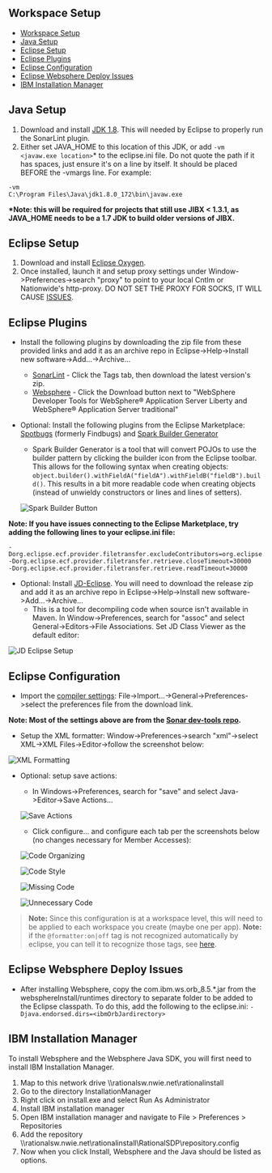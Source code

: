 ## Workspace Setup

- [Workspace Setup](#workspace-setup)
- [Java Setup](#java-setup)
- [Eclipse Setup](#eclipse-setup)
- [Eclipse Plugins](#eclipse-plugins)
- [Eclipse Configuration](#eclipse-configuration)
- [Eclipse Websphere Deploy Issues](#eclipse-websphere-deploy-issues)
- [IBM Installation Manager](#ibm-installation-manager)

## Java Setup

1.  Download and install [JDK 1.8](http://www.oracle.com/technetwork/java/javase/downloads/jdk8-downloads-2133151.html). This will needed by Eclipse to properly run the SonarLint plugin.
1.  Either set JAVA_HOME to this location of this JDK, or add `-vm <javaw.exe location>`\* to the eclipse.ini file. Do not quote the path if it has spaces, just ensure it's on a line by itself. It should be placed BEFORE the -vmargs line. For example:

```
-vm
C:\Program Files\Java\jdk1.8.0_172\bin\javaw.exe
```

**\*Note: this will be required for projects that still use JIBX < 1.3.1, as JAVA_HOME needs to be a 1.7 JDK to build older versions of JIBX.**

## Eclipse Setup

1.  Download and install [Eclipse Oxygen](https://www.eclipse.org/downloads/download.php?file=/technology/epp/downloads/release/oxygen/3a/eclipse-jee-oxygen-3a-win32-x86_64.zip&mirror_id=492).
2.  Once installed, launch it and setup proxy settings under Window->Preferences->search "proxy" to point to your local Cntlm or Nationwide's http-proxy. DO NOT SET THE PROXY FOR SOCKS, IT WILL CAUSE [ISSUES](https://stackoverflow.com/questions/5857499/how-do-i-have-to-configure-the-proxy-settings-so-eclipse-can-download-new-plugin).

## Eclipse Plugins

* Install the following plugins by downloading the zip file from these provided links and add it as an archive repo in Eclipse->Help->Install new software->Add...->Archive...
     * [SonarLint](https://github.com/SonarSource/sonarlint-eclipse/releases) - Click the Tags tab, then download the latest version's zip.
     * [Websphere](https://developer.ibm.com/wasdev/downloads/#asset/tools-IBM_Liberty_Developer_Tools_for_Eclipse_Oxygen) - Click the Download button next to "WebSphere Developer Tools for WebSphere® Application Server Liberty and WebSphere® Application Server traditional"

* Optional: Install the following plugins from the Eclipse Marketplace: [Spotbugs](https://marketplace.eclipse.org/content/spotbugs-eclipse-plugin) (formerly Findbugs) and [Spark Builder Generator](https://marketplace.eclipse.org/content/spark-builder-generator)
  * Spark Builder Generator is a tool that will convert POJOs to use the builder pattern by clicking the builder icon from the Eclipse toolbar. This allows for the following syntax when creating objects: ```object.builder().withFieldA("fieldA").withFieldB("fieldB").build()```. This results in a bit more readable code when creating objects (instead of unwieldy constructors or lines and lines of setters).
  
  ![Spark Builder Button](./workspace-setup-images/spark-builder-button.png)

**Note: If you have issues connecting to the Eclipse Marketplace, try adding the following lines to your eclipse.ini file:**

```
-Dorg.eclipse.ecf.provider.filetransfer.excludeContributors=org.eclipse.ecf.provider.filetransfer.httpclient4
-Dorg.eclipse.ecf.provider.filetransfer.retrieve.closeTimeout=30000
-Dorg.eclipse.ecf.provider.filetransfer.retrieve.readTimeout=30000
```

* Optional: Install [JD-Eclipse](http://jd.benow.ca/). You will need to download the release zip and add it as an archive repo in Eclipse->Help->Install new software->Add...->Archive...
  * This is a tool for decompiling code when source isn't available in Maven. In Window->Preferences, search for "assoc" and select General->Editors->File Associations. Set JD Class Viewer as the default editor:

![JD Eclipse Setup](./workspace-setup-images/jd-eclipse-setup.png)

## Eclipse Configuration

* Import the [compiler settings](https://github.nwie.net/Nationwide/EDS-Apps/blob/master/workspace-setup/eclipsePrefs.epf): File->Import...->General->Preferences->select the preferences file from the download link.

**Note: Most of the settings above are from the [Sonar dev-tools repo](https://github.com/SonarSource/sonar-developer-toolset).**

* Setup the XML formatter: Window->Preferences->search "xml"->select XML->XML Files->Editor->follow the screenshot below:

![XML Formatting](./workspace-setup-images/eclipseXmlSettings.png)

* Optional: setup save actions:
  * In Windows->Preferences, search for "save" and select Java->Editor->Save Actions...

  ![Save Actions](./workspace-setup-images/save-actions.png)

  * Click configure... and configure each tab per the screenshots below (no changes necessary for Member Accesses):

  ![Code Organizing](./workspace-setup-images/save-actions-code-organizing.png)

  ![Code Style](./workspace-setup-images/save-actions-code-style.png)

  ![Missing Code](./workspace-setup-images/save-actions-missing-code.png)

  ![Unnecessary Code](./workspace-setup-images/save-actions-unnecessary-code.png)

> **Note:** Since this configuration is at a workspace level, this will need to be applied to each workspace you create (maybe one per app).
> **Note:** if the `@formatter:on|off` tag is not recognized automatically by eclipse, you can tell it to recognize those tags, see [here](https://stackoverflow.com/a/3353765/10144781).

## Eclipse Websphere Deploy Issues

* After installing Websphere, copy the com.ibm.ws.orb_8.5.\*.jar from the websphereInstall/runtimes directory to separate folder to be added to the Eclipse classpath. To do this, add the following to the eclipse.ini: `-Djava.endorsed.dirs=<ibmOrbJardirectory>`

## IBM Installation Manager

 To install Websphere and the Websphere Java SDK, you will first need to install IBM Installation Manager.
   1. Map to this network drive \\\rationalsw.nwie.net\rationalinstall
   2. Go to the directory InstallationManager
   3. Right click on install.exe and select Run As Administrator
   4. Install IBM installation manager
   5. Open IBM installation manager and navigate to File > Preferences > Repositories
   6. Add the repository \\\rationalsw.nwie.net\rationalinstall\RationalSDP\repository.config
   7. Now when you click Install, Websphere and the Java should be listed as options.

